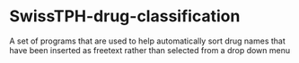 # SwissTPH-drug-classification
A set of programs that are used to help automatically sort drug names that have been inserted as freetext rather than selected from a drop down menu
